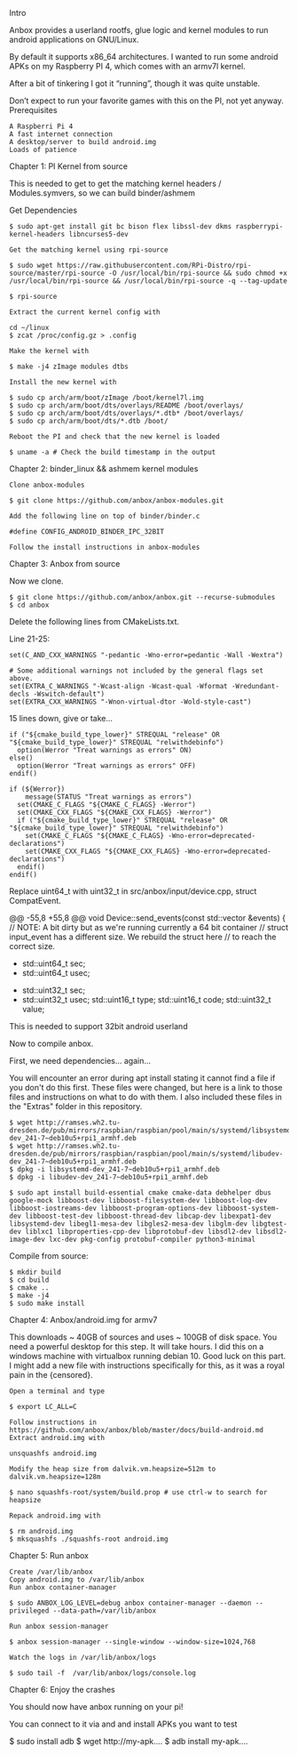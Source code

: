 
Intro

Anbox provides a userland rootfs, glue logic and kernel modules to run android applications on GNU/Linux.

By default it supports x86_64 architectures. I wanted to run some android APKs on my Raspberry PI 4, which comes with an armv7l kernel.

After a bit of tinkering I got it “running”, though it was quite unstable.

Don’t expect to run your favorite games with this on the PI, not yet anyway.
Prerequisites

    A Raspberri Pi 4
    A fast internet connection
    A desktop/server to build android.img
    Loads of patience

Chapter 1: PI Kernel from source

This is needed to get to get the matching kernel headers / Modules.symvers, so we can build binder/ashmem

Get Dependencies

    $ sudo apt-get install git bc bison flex libssl-dev dkms raspberrypi-kernel-headers libncurses5-dev

    Get the matching kernel using rpi-source

    $ sudo wget https://raw.githubusercontent.com/RPi-Distro/rpi-source/master/rpi-source -O /usr/local/bin/rpi-source && sudo chmod +x /usr/local/bin/rpi-source && /usr/local/bin/rpi-source -q --tag-update
    
    $ rpi-source

    Extract the current kernel config with

    cd ~/linux
    $ zcat /proc/config.gz > .config

    Make the kernel with

    $ make -j4 zImage modules dtbs

    Install the new kernel with

    $ sudo cp arch/arm/boot/zImage /boot/kernel7l.img
    $ sudo cp arch/arm/boot/dts/overlays/README /boot/overlays/
    $ sudo cp arch/arm/boot/dts/overlays/*.dtb* /boot/overlays/
    $ sudo cp arch/arm/boot/dts/*.dtb /boot/

    Reboot the PI and check that the new kernel is loaded

    $ uname -a # Check the build timestamp in the output

Chapter 2: binder_linux && ashmem kernel modules

    Clone anbox-modules
    
    $ git clone https://github.com/anbox/anbox-modules.git
    
    Add the following line on top of binder/binder.c

    #define CONFIG_ANDROID_BINDER_IPC_32BIT

    Follow the install instructions in anbox-modules

Chapter 3: Anbox from source

Now we clone.

    $ git clone https://github.com/anbox/anbox.git --recurse-submodules
    $ cd anbox

Delete the following lines from CMakeLists.txt.

Line 21-25:

    set(C_AND_CXX_WARNINGS "-pedantic -Wno-error=pedantic -Wall -Wextra")

    # Some additional warnings not included by the general flags set above.
    set(EXTRA_C_WARNINGS "-Wcast-align -Wcast-qual -Wformat -Wredundant-decls -Wswitch-default")
    set(EXTRA_CXX_WARNINGS "-Wnon-virtual-dtor -Wold-style-cast")

15 lines down, give or take...

    if ("${cmake_build_type_lower}" STREQUAL "release" OR "${cmake_build_type_lower}" STREQUAL "relwithdebinfo")
      option(Werror "Treat warnings as errors" ON)
    else()
      option(Werror "Treat warnings as errors" OFF)
    endif()

    if (${Werror})
        message(STATUS "Treat warnings as errors")
      set(CMAKE_C_FLAGS "${CMAKE_C_FLAGS} -Werror")
      set(CMAKE_CXX_FLAGS "${CMAKE_CXX_FLAGS} -Werror")
      if ("${cmake_build_type_lower}" STREQUAL "release" OR "${cmake_build_type_lower}" STREQUAL "relwithdebinfo")
        set(CMAKE_C_FLAGS "${CMAKE_C_FLAGS} -Wno-error=deprecated-declarations")
        set(CMAKE_CXX_FLAGS "${CMAKE_CXX_FLAGS} -Wno-error=deprecated-declarations")
      endif()
    endif()

Replace uint64_t with uint32_t in src/anbox/input/device.cpp, struct CompatEvent.

@@ -55,8 +55,8 @@ void Device::send_events(const std::vector<Event> &events) {
     // NOTE: A bit dirty but as we're running currently a 64 bit container
     // struct input_event has a different size. We rebuild the struct here
     // to reach the correct size.
-    std::uint64_t sec;
-    std::uint64_t usec;
+    std::uint32_t sec;
+    std::uint32_t usec;
     std::uint16_t type;
     std::uint16_t code;
     std::uint32_t value;

This is needed to support 32bit android userland

Now to compile anbox.

   First, we need dependencies... again...

You will encounter an error during apt install stating it cannot find a file if you don't do this first. These files were changed, but here is a link to those files and instructions on what to do with them. I also included these files in the "Extras" folder in this repository.

    $ wget http://ramses.wh2.tu-dresden.de/pub/mirrors/raspbian/raspbian/pool/main/s/systemd/libsystemd-dev_241-7~deb10u5+rpi1_armhf.deb
    $ wget http://ramses.wh2.tu-dresden.de/pub/mirrors/raspbian/raspbian/pool/main/s/systemd/libudev-dev_241-7~deb10u5+rpi1_armhf.deb
    $ dpkg -i libsystemd-dev_241-7~deb10u5+rpi1_armhf.deb
    $ dpkg -i libudev-dev_241-7~deb10u5+rpi1_armhf.deb

    $ sudo apt install build-essential cmake cmake-data debhelper dbus google-mock libboost-dev libboost-filesystem-dev libboost-log-dev libboost-iostreams-dev libboost-program-options-dev libboost-system-dev libboost-test-dev libboost-thread-dev libcap-dev libexpat1-dev libsystemd-dev libegl1-mesa-dev libgles2-mesa-dev libglm-dev libgtest-dev liblxc1 libproperties-cpp-dev libprotobuf-dev libsdl2-dev libsdl2-image-dev lxc-dev pkg-config protobuf-compiler python3-minimal
    
Compile from source:

    $ mkdir build
    $ cd build
    $ cmake ..
    $ make -j4
    $ sudo make install

Chapter 4: Anbox/android.img for armv7

This downloads ~ 40GB of sources and uses ~ 100GB of disk space. You need a powerful desktop for this step. It will take hours.
I did this on a windows machine with virtualbox running debian 10. Good luck on this part. I might add a new file with instructions specifically for this, as it was a royal pain in the {censored}.

    Open a terminal and type

    $ export LC_ALL=C

    Follow instructions in https://github.com/anbox/anbox/blob/master/docs/build-android.md
    Extract android.img with

    unsquashfs android.img

    Modify the heap size from dalvik.vm.heapsize=512m to dalvik.vm.heapsize=128m

    $ nano squashfs-root/system/build.prop # use ctrl-w to search for heapsize

    Repack android.img with

    $ rm android.img
    $ mksquashfs ./squashfs-root android.img

Chapter 5: Run anbox

    Create /var/lib/anbox
    Copy android.img to /var/lib/anbox
    Run anbox container-manager

    $ sudo ANBOX_LOG_LEVEL=debug anbox container-manager --daemon --privileged --data-path=/var/lib/anbox

    Run anbox session-manager

    $ anbox session-manager --single-window --window-size=1024,768

    Watch the logs in /var/lib/anbox/logs

    $ sudo tail -f  /var/lib/anbox/logs/console.log 

Chapter 6: Enjoy the crashes

You should now have anbox running on your pi!

You can connect to it via and and install APKs you want to test

$ sudo install adb
$ wget http://my-apk....
$ adb install my-apk....

